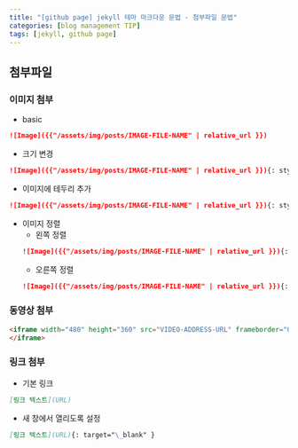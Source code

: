 ```yaml
---
title: "[github page] jekyll 테마 마크다운 문법 - 첨부파일 문법"
categories: [blog management TIP]
tags: [jekyll, github page]
---
```


## 첨부파일

### 이미지 첨부

- basic

```md
![Image]({{"/assets/img/posts/IMAGE-FILE-NAME" | relative_url }})
```

- 크기 변경

```md
![Image]({{"/assets/img/posts/IMAGE-FILE-NAME" | relative_url }}){: style="width: 500px;" }
```

- 이미지에 테두리 추가

```md
![Image]({{"/assets/img/posts/IMAGE-FILE-NAME" | relative_url }}){: style="border: 2px solid black;" }
```

- 이미지 정렬
  - 왼쪽 정렬
  ```md
  ![Image]({{"/assets/img/posts/IMAGE-FILE-NAME" | relative_url }}){: style="float: left; margin-right: 10px;" }
  ```
  - 오른쪽 정렬
  ```md
  ![Image]({{"/assets/img/posts/IMAGE-FILE-NAME" | relative_url }}){: style="float: right; margin-left: 10px;" }
  ```

### 동영상 첨부

```html
<iframe width="480" height="360" src="VIDEO-ADDRESS-URL" frameborder="0">
</iframe>
```

### 링크 첨부

- 기본 링크

```md
[링크 텍스트](URL)
```

- 새 창에서 열리도록 설정

```md
[링크 텍스트](URL){: target="\_blank" }
```
